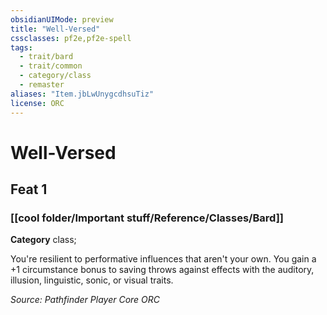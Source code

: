 ```yaml
---
obsidianUIMode: preview
title: "Well-Versed"
cssclasses: pf2e,pf2e-spell
tags:
  - trait/bard
  - trait/common
  - category/class
  - remaster
aliases: "Item.jbLwUnygcdhsuTiz"
license: ORC
---
```

# Well-Versed
## Feat 1
### [[cool folder/Important stuff/Reference/Classes/Bard]]

**Category** class; 




You're resilient to performative influences that aren't your own. You gain a +1 circumstance bonus to saving throws against effects with the auditory, illusion, linguistic, sonic, or visual traits.

*Source: Pathfinder Player Core*
*ORC*
